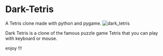 # Dark-Tetris
A Tetris clone made with python and pygame.
![dark_tetris](https://user-images.githubusercontent.com/45993451/223161024-adb826f2-cc0d-4f9d-aade-2488143a5446.png)

Dark Tetris is a clone of the famous puzzle game Tetris that you can play with keyboard or mouse. 

enjoy !!!
